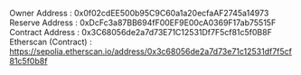 Owner Address : 0x0f02cdEE500b95C9C60a1a20ecfaAF2745a14973
Reserve Address : 0xDcFc3a87BB694fF00EF9E00cA0369F17ab75515F
Contract Address : 0x3C68056de2a7d73E71C12531Df7F5cf81c5f0B8F
Etherscan (Contract) : https://sepolia.etherscan.io/address/0x3c68056de2a7d73e71c12531df7f5cf81c5f0b8f